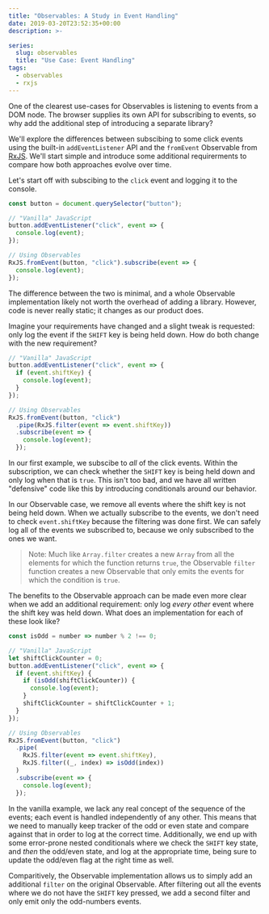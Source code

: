 ```yaml
---
title: "Observables: A Study in Event Handling"
date: 2019-03-20T23:52:35+00:00
description: >-

series:
  slug: observables
  title: "Use Case: Event Handling"
tags:
  - observables
  - rxjs
---
```


One of the clearest use-cases for Observables is listening to events from a DOM node. The browser supplies its own API for subscribing to events, so why add the additional step of introducing a separate library?

We'll explore the differences between subscibing to some click events using the built-in `addEventListener` API and the `fromEvent` Observable from [RxJS][rxjs-from-event]. We'll start simple and introduce some additional requirerments to compare how both approaches evolve over time.

Let's start off with subscibing to the `click` event and logging it to the console.

```javascript
const button = document.querySelector("button");

// "Vanilla" JavaScript
button.addEventListener("click", event => {
  console.log(event);
});

// Using Observables
RxJS.fromEvent(button, "click").subscribe(event => {
  console.log(event);
});
```

The difference between the two is minimal, and a whole Observable implementation likely not worth the overhead of adding a library. However, code is never really static; it changes as our product does.

Imagine your requirements have changed and a slight tweak is requested: only log the event if the `SHIFT` key is being held down. How do both change with the new requirement?

```javascript
// "Vanilla" JavaScript
button.addEventListener("click", event => {
  if (event.shiftKey) {
    console.log(event);
  }
});

// Using Observables
RxJS.fromEvent(button, "click")
  .pipe(RxJS.filter(event => event.shiftKey))
  .subscribe(event => {
    console.log(event);
  });
```

In our first example, we subscibe to _all_ of the click events. Within the subscription, we can check whether the `SHIFT` key is being held down and only log when that is `true`. This isn't too bad, and we have all written "defensive" code like this by introducing conditionals around our behavior.

In our Observable case, we remove all events where the shift key is not being held down. When we actually subscribe to the events, we don't need to check `event.shiftKey` because the filtering was done first. We can safely log all of the events we subscribed to, because we only subscribed to the ones we want.

> Note: Much like `Array.filter` creates a new `Array` from all the elements for which the function returns `true`, the Observable `filter` function creates a new Observable that only emits the events for which the condition is `true`.

The benefits to the Observable approach can be made even more clear when we add an additional requirement: only log _every other_ event where the shift key was held down. What does an implementation for each of these look like?

```javascript
const isOdd = number => number % 2 !== 0;

// "Vanilla" JavaScript
let shiftClickCounter = 0;
button.addEventListener("click", event => {
  if (event.shiftKey) {
    if (isOdd(shiftClickCounter)) {
      console.log(event);
    }
    shiftClickCounter = shiftClickCounter + 1;
  }
});

// Using Observables
RxJS.fromEvent(button, "click")
  .pipe(
    RxJS.filter(event => event.shiftKey),
    RxJS.filter((_, index) => isOdd(index))
  )
  .subscribe(event => {
    console.log(event);
  });
```

In the vanilla example, we lack any real concept of the sequence of the events; each event is handled independently of any other. This means that we need to manually keep tracker of the odd or even state and compare against that in order to log at the correct time. Additionally, we end up with some error-prone nested conditionals where we check the `SHIFT` key state, and _then_ the odd/even state, and log at the appropriate time, being sure to update the odd/even flag at the right time as well.

Comparitively, the Observable implementation allows us to simply add an additional `filter` on the original Observable. After filtering out all the events where we do not have the `SHIFT` key pressed, we add a second filter and only emit only the odd-numbers events.

[rxjs-from-event]: https://rxjs.dev/api/index/function/fromEvent
